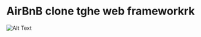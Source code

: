 # AirBnB clone tghe web frameworkrk
![Alt Text](https://s3.amazonaws.com/intranet-projects-files/concepts/74/hbnb_step3.png)

